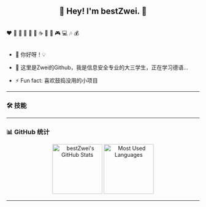 <h2 align="center">👋 Hey! I'm bestZwei. 🐘</h2>
<br />
❤️ 🍦 🍓 🍉 🍋 🥛 ☕ 🍗 🍟 🎮 💻 🎶 💰
<br />
<br />

- 🔭 你好呀！💡

- 🤔 这里是Zwei的Github，我是信息安全专业的大三学生，正在学习德语...

- ⚡ Fun fact: 喜欢鼓捣没用的小项目

---

### 🛠 技能



---

### 📊 GitHub 统计

<p align="center">
  <img height="130px" src="https://github-readme-stats.vercel.app/api?username=bestZwei&hide_title=true&show_icons=true&hide=issues&include_all_commits=true&count_private=true&theme=graywhite&hide_border=true&bg_color=45,ff7979,ffd479,fffc79,73fa79" alt="bestZwei's GitHub Stats">
  <img height="130px" src="https://github-readme-stats.vercel.app/api/top-langs?username=bestZwei&hide_title=true&layout=compact&theme=graywhite&hide_border=true&bg_color=45,fffc79,73fa79,75f0db" alt="Most Used Languages">
</p>

---
